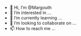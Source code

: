 - 👋 Hi, I’m @Margouth
- 👀 I’m interested in ...
- 🌱 I’m currently learning ...
- 💞️ I’m looking to collaborate on ...
- 📫 How to reach me ...

<!---
Margouth/Margouth is a ✨ special ✨ repository because its `README.md` (this file) appears on your GitHub profile.
You can click the Preview link to take a look at your changes.
--->
